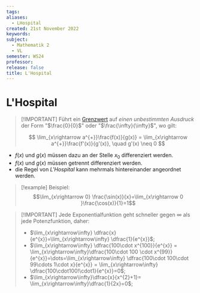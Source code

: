 ```yaml
---
tags: 
aliases:
  - LHospital
created: 21st November 2022
keywords: 
subject:
  - Mathematik 2
  - VL
semester: WS24
professor: 
release: false
title: L'Hospital
---
```

 


# L'Hospital

> [!IMPORTANT] Führt ein [Grenzwert](Grenzwert.md) auf *einen unbestimmten Ausdruck* der Form "$\frac{0}{0}$" oder "$\frac{\infty}{\infty}$", wo gilt:  
>
> $$ \lim_{x\rightarrow a^{+}}\frac{f(x)}{g(x)} = \lim_{x\rightarrow a^{+}}\frac{f'(x)}{g'(x)}, \quad g'(x) \neq 0 $$

- $f(x)$ und $g(x)$ müssen dazu an der Stelle $x_{0}$ differenziert werden.
- $f(x)$ und $g(x)$ müssen getrennt differenziert werden.
- die Regel von *L'Hospital* kann mehrmals hintereinander angeordnet werden. 

> [!example] Beispiel:  
> $$\lim_{x\rightarrow 0} \frac{\sin(x)}{x}=\lim_{x\rightarrow 0 }\frac{\cos(x)}{1}=1$$

> [!IMPORTANT] Jede Exponentialfunktion geht schneller gegen $\infty$ als jede Potenzfunktion, daher:
> - $\lim_{x\rightarrow\infty} \dfrac{x}{e^{x}}=\lim_{x\rightarrow\infty} \dfrac{1}{e^{x}}$;
> - $\lim_{x\rightarrow\infty} \dfrac{100\cdot x^{100}}{e^{x}} = \lim_{x\rightarrow\infty}\dfrac{100\cdot 100 \cdot x^{99}}{e^{x}}=\dots=\lim_{x\rightarrow\infty} \dfrac{100\cdot 100\cdot 99\cdots 1\cdot x}{e^{x}} = \lim_{x\rightarrow\infty} \dfrac{100\cdot100!\cdot1}{e^{x}}=0$;
> - $\lim_{x\rightarrow\infty}\dfrac{x}{x^{2}+1}= \lim_{x\rightarrow\infty}\dfrac{1}{2x}=0$;